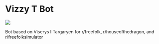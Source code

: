 # Vizzy T Bot
<img src='https://healthchecks.io/badge/20cab0c4-cb0f-4580-9b6d-358a85/KKSR_CNc-2/vizzy-t-bot.svg'>

Bot based on Viserys I Targaryen for r/freefolk, r/houseofthedragon, and r/freefolksimulator

